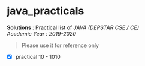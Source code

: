 # java_practicals
**Solutions** : Practical list of *JAVA (DEPSTAR CSE / CE)*  
*Acedemic Year : 2019-2020*  
>Please use it for reference only  

- [x] practical 10 - 1010
